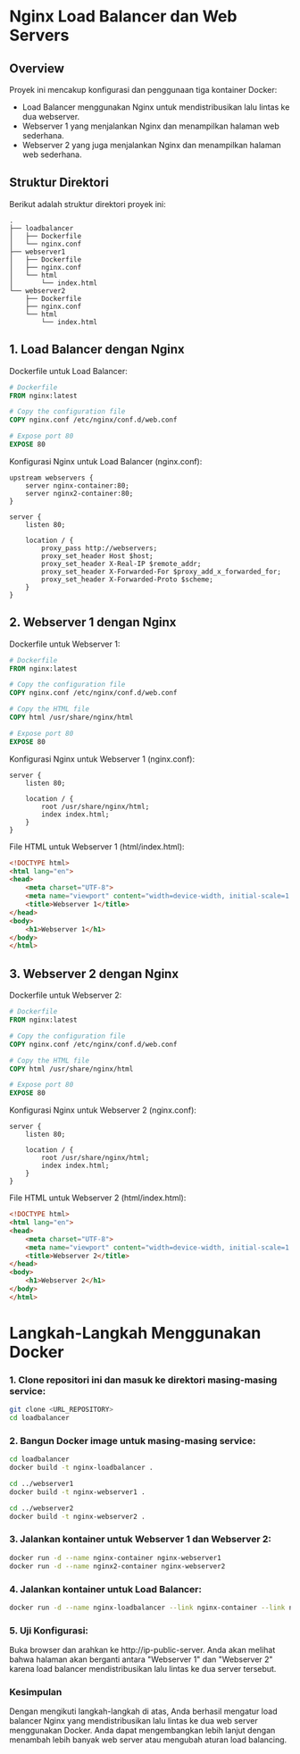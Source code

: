 # Nginx Load Balancer dan Web Servers
## Overview
Proyek ini mencakup konfigurasi dan penggunaan tiga kontainer Docker:

- Load Balancer menggunakan Nginx untuk mendistribusikan lalu lintas ke dua webserver.
- Webserver 1 yang menjalankan Nginx dan menampilkan halaman web sederhana.
- Webserver 2 yang juga menjalankan Nginx dan menampilkan halaman web sederhana.

## Struktur Direktori
Berikut adalah struktur direktori proyek ini:

```
.
├── loadbalancer
│   ├── Dockerfile
│   └── nginx.conf
├── webserver1
│   ├── Dockerfile
│   ├── nginx.conf
│   └── html
│       └── index.html
└── webserver2
    ├── Dockerfile
    ├── nginx.conf
    └── html
        └── index.html
```
## 1. Load Balancer dengan Nginx
Dockerfile untuk Load Balancer:

```Dockerfile
# Dockerfile
FROM nginx:latest

# Copy the configuration file
COPY nginx.conf /etc/nginx/conf.d/web.conf

# Expose port 80
EXPOSE 80
```
Konfigurasi Nginx untuk Load Balancer (nginx.conf):

```nginx
upstream webservers {
    server nginx-container:80;
    server nginx2-container:80;
}

server {
    listen 80;

    location / {
        proxy_pass http://webservers;
        proxy_set_header Host $host;
        proxy_set_header X-Real-IP $remote_addr;
        proxy_set_header X-Forwarded-For $proxy_add_x_forwarded_for;
        proxy_set_header X-Forwarded-Proto $scheme;
    }
}
```

## 2. Webserver 1 dengan Nginx
Dockerfile untuk Webserver 1:

```Dockerfile
# Dockerfile
FROM nginx:latest

# Copy the configuration file
COPY nginx.conf /etc/nginx/conf.d/web.conf

# Copy the HTML file
COPY html /usr/share/nginx/html

# Expose port 80
EXPOSE 80
```
Konfigurasi Nginx untuk Webserver 1 (nginx.conf):

```nginx
server {
    listen 80;

    location / {
        root /usr/share/nginx/html;
        index index.html;
    }
}
```
File HTML untuk Webserver 1 (html/index.html):

```html
<!DOCTYPE html>
<html lang="en">
<head>
    <meta charset="UTF-8">
    <meta name="viewport" content="width=device-width, initial-scale=1.0">
    <title>Webserver 1</title>
</head>
<body>
    <h1>Webserver 1</h1>
</body>
</html>
```
## 3. Webserver 2 dengan Nginx
Dockerfile untuk Webserver 2:

```Dockerfile
# Dockerfile
FROM nginx:latest

# Copy the configuration file
COPY nginx.conf /etc/nginx/conf.d/web.conf

# Copy the HTML file
COPY html /usr/share/nginx/html

# Expose port 80
EXPOSE 80
```
Konfigurasi Nginx untuk Webserver 2 (nginx.conf):

```nginx
server {
    listen 80;

    location / {
        root /usr/share/nginx/html;
        index index.html;
    }
}
```
File HTML untuk Webserver 2 (html/index.html):

```html
<!DOCTYPE html>
<html lang="en">
<head>
    <meta charset="UTF-8">
    <meta name="viewport" content="width=device-width, initial-scale=1.0">
    <title>Webserver 2</title>
</head>
<body>
    <h1>Webserver 2</h1>
</body>
</html>
```
# Langkah-Langkah Menggunakan Docker
### 1. Clone repositori ini dan masuk ke direktori masing-masing service:

```bash
git clone <URL_REPOSITORY>
cd loadbalancer
```
### 2. Bangun Docker image untuk masing-masing service:

```bash
cd loadbalancer
docker build -t nginx-loadbalancer .

cd ../webserver1
docker build -t nginx-webserver1 .

cd ../webserver2
docker build -t nginx-webserver2 .
```
### 3. Jalankan kontainer untuk Webserver 1 dan Webserver 2:

```bash
docker run -d --name nginx-container nginx-webserver1
docker run -d --name nginx2-container nginx-webserver2
```
### 4. Jalankan kontainer untuk Load Balancer:

```bash
docker run -d --name nginx-loadbalancer --link nginx-container --link nginx2-container -p 80:80 nginx-loadbalancer
```

### 5. Uji Konfigurasi:

Buka browser dan arahkan ke http://ip-public-server. Anda akan melihat bahwa halaman akan berganti antara "Webserver 1" dan "Webserver 2" karena load balancer mendistribusikan lalu lintas ke dua server tersebut.

### Kesimpulan
Dengan mengikuti langkah-langkah di atas, Anda berhasil mengatur load balancer Nginx yang mendistribusikan lalu lintas ke dua web server menggunakan Docker. Anda dapat mengembangkan lebih lanjut dengan menambah lebih banyak web server atau mengubah aturan load balancing.
